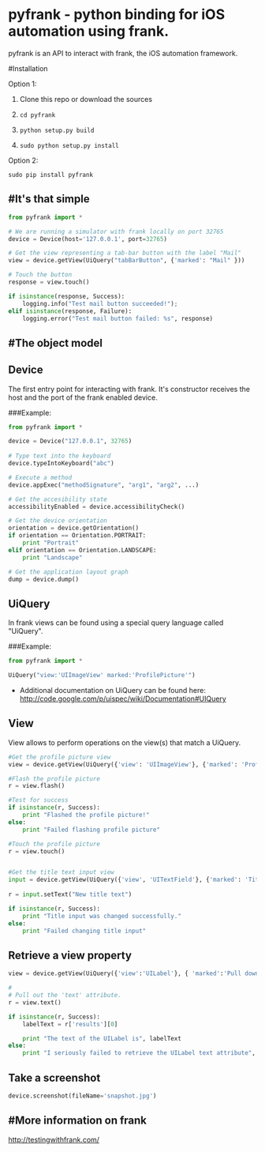pyfrank - python binding for iOS automation using frank.
==================================================

pyfrank is an API to interact with frank, the iOS automation framework.


#Installation

Option 1:

1. Clone this repo or download the sources

2. `cd pyfrank`

3. `python setup.py build`

4. `sudo python setup.py install`

Option 2:

`sudo pip install pyfrank`



#It's that simple
----------

```python
from pyfrank import *

# We are running a simulator with frank locally on port 32765
device = Device(host='127.0.0.1', port=32765)

# Get the view representing a tab-bar button with the label "Mail"
view = device.getView(UiQuery("tabBarButton", {'marked': "Mail" }))

# Touch the button
response = view.touch()

if isinstance(response, Success):
    logging.info("Test mail button succeeded!");
elif isinstance(response, Failure):
    logging.error("Test mail button failed: %s", response)
```

#The object model
----------

## Device
The first entry point for interacting with frank. It's constructor receives the host and the port of the frank enabled device.


###Example:
```python
from pyfrank import *

device = Device("127.0.0.1", 32765)
    
# Type text into the keyboard
device.typeIntoKeyboard("abc")

# Execute a method 
device.appExec("methodSignature", "arg1", "arg2", ...)

# Get the accesibility state
accessibilityEnabled = device.accessibilityCheck()

# Get the device orientation
orientation = device.getOrientation()
if orientation == Orientation.PORTRAIT:
    print "Portrait"
elif orientation == Orientation.LANDSCAPE:
    print "Landscape"

# Get the application layout graph
dump = device.dump()
```

## UiQuery
In frank views can be found using a special query language called "UiQuery". 

###Example:
```python
from pyfrank import *

UiQuery("view:'UIImageView' marked:'ProfilePicture'")
```

* Additional documentation on UiQuery can be found here: http://code.google.com/p/uispec/wiki/Documentation#UIQuery


## View
View allows to perform operations on the view(s) that match a UiQuery.

```python
#Get the profile picture view
view = device.getView(UiQuery({'view': 'UIImageView'}, {'marked': 'ProfilePicture'}))

#Flash the profile picture
r = view.flash() 

#Test for success
if isinstance(r, Success):
    print "Flashed the profile picture!"
else:
    print "Failed flashing profile picture"

#Touch the profile picture
r = view.touch()


#Get the title text input view
input = device.getView(UiQuery({'view', 'UITextField'}, {'marked': 'Title'}))
    
r = input.setText("New title text")    

if isinstance(r, Success):
    print "Title input was changed successfully."
else:
    print "Failed changing title input"
```

## Retrieve a view property
```python
view = device.getView(UiQuery({'view':'UILabel'}, { 'marked':'Pull down to refresh...' }))

# 
# Pull out the 'text' attribute.
r = view.text()

if isinstance(r, Success):
    labelText = r['results'][0]

    print "The text of the UILabel is", labelText
else:
    print "I seriously failed to retrieve the UILabel text attribute", r
```

## Take a screenshot
```python
device.screenshot(fileName='snapshot.jpg')
```

#More information on frank
----------
http://testingwithfrank.com/

